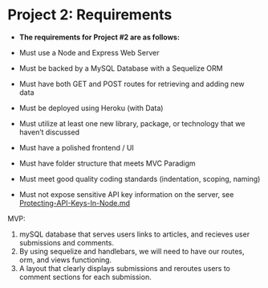 # Project 2: Requirements

* **The requirements for Project #2 are as follows:**

* Must use a Node and Express Web Server

* Must be backed by a MySQL Database with a Sequelize ORM  

* Must have both GET and POST routes for retrieving and adding new data

* Must be deployed using Heroku (with Data)

* Must utilize at least one new library, package, or technology that we haven’t discussed

* Must have a polished frontend / UI 

* Must have folder structure that meets MVC Paradigm

* Must meet good quality coding standards (indentation, scoping, naming)

* Must not expose sensitive API key information on the server, see [Protecting-API-Keys-In-Node.md](../../../../01-Class-Content/10-nodejs/03-Supplemental/Protecting-API-Keys-In-Node.md)


MVP:
1. mySQL database that serves users links to articles, and recieves user submissions and comments. 
2. By using sequelize and handlebars, we will need to have our routes, orm, and views functioning. 
3. A layout that clearly displays submissions and reroutes users to comment sections for each submission. 




